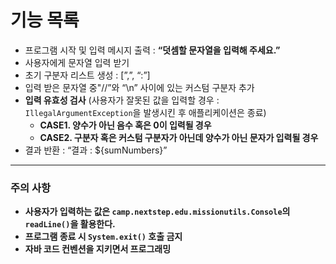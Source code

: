 # 기능 목록

- 프로그램 시작 및 입력 메시지 출력 : **“덧셈할 문자열을 입력해 주세요.”**
- 사용자에게 문자열 입력 받기
- 초기 구분자 리스트 생성 : [”,”,  “:”]
- 입력 받은 문자열 중"//”와 “\n” 사이에 있는 커스텀 구분자 추가
- **입력 유효성 검사** (사용자가 잘못된 값을 입력할 경우 : `IllegalArgumentException`을 발생시킨 후 애플리케이션은 종료)
    - **CASE1. 양수가 아닌 음수 혹은 0이 입력될 경우**
    - **CASE2. 구분자 혹은 커스텀 구분자가 아닌데 양수가 아닌 문자가 입력될 경우**
- 결과 반환 : “결과 : ${sumNumbers}”
---

### 주의 사항

- **사용자가 입력하는 값은 `camp.nextstep.edu.missionutils.Console`의 `readLine()`을 활용한다.**
- **프로그램 종료 시 `System.exit()` 호출 금지**
- **자바 코드 컨벤션을 지키면서 프로그래밍**